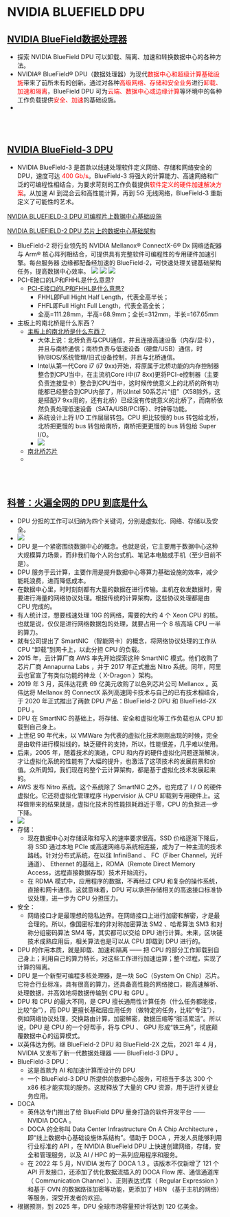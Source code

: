 # NVIDIA BLUEFIELD DPU


## [NVIDIA BlueField数据处理器](https://www.nvidia.cn/networking/products/data-processing-unit/)
* 探索 NVIDIA BlueField DPU 可以卸载、隔离、加速和转换数据中心的各种方法。
* NVIDIA® BlueField® DPU（数据处理器）为现代<font color='red'>数据中心和超级计算基础设施</font>带来了前所未有的创新。通过对各种<font color='red'>高级网络、存储和安全业务</font>进行<font color='red'>卸载、加速和隔离</font>，BlueField DPU 可为<font color='red'>云端、数据中心或边缘计算</font>等环境中的各种工作负载提供<font color='red'>安全、加速</font>的基础设施。
* 
<br><br>

## [NVIDIA BlueField-3 DPU]()
* NVIDIA BlueField-3 是首款以线速处理软件定义网络、存储和网络安全的 DPU，速度可达 <font color='red'>400 Gb/s</font>。BlueField-3 将强大的计算能力、高速网络和广泛的可编程性相结合，为要求苛刻的工作负载提供<font color='red'>软件定义的硬件加速解决方案</font>。从加速 AI 到混合云和高性能计算，再到 5G 无线网络，BlueField-3 重新定义了可能性的艺术。

[NVIDIA BLUEFIELD-3 DPU 可编程片上数据中心基础设施](https://www.nvidia.cn/content/dam/en-zz/Solutions/networking/data-processing-unit/datasheets/NVIDIA-BLUEFIELD-3-DPU%E5%8F%AF%E7%BC%96%E7%A8%8B%E7%89%87%E4%B8%8A%E6%95%B0%E6%8D%AE%E4%B8%AD%E5%BF%83%E5%9F%BA%E7%A1%80%E8%AE%BE%E6%96%BD.pdf)

[NVIDIA BLUEFIELD-2 DPU 芯片上的数据中心基础架构](https://www.nvidia.cn/content/dam/en-zz/Solutions/networking/data-processing-unit/datasheets/NVIDIA-Bluefield-2-DPU%E8%8A%AF%E7%89%87%E4%B8%8A%E7%9A%84%E6%95%B0%E6%8D%AE%E4%B8%AD%E5%BF%83%E5%9F%BA%E7%A1%80%E6%9E%B6%E6%9E%84.pdf)
* BlueField-2 将行业领先的 NVIDIA Mellanox® ConnectX-6® Dx 网络适配器与 Arm®
核心阵列相结合，可提供具有完整软件可编程性的专用硬件加速引擎。每台服务器
边缘都配备经加速的 BlueField-2，可快速处理关键基础架构任务，提高数据中心效率。
![](./images/bf2_dpu_2_hhhl.JPG)
![](./images/bf2_dpu_2_fhhl.JPG)
![](./images/bf2_dpu_2_ocp3.0.JPG)
* PCI-E接口的LP和FHHL是什么意思?
  * [PCI-E接口的LP和FHHL是什么意思?](https://zhidao.baidu.com/question/1546566821460840467.html)
    * FHHL即Full Hight Half Length，代表全高半长；
    * FHFL即Full Hight Full Length，代表全高全长；
    * 全高=111.28mm，半高=68.9mm；全长=312mm，半长=167.65mm
* 主板上的南北桥是什么东西？
  * [主板上的南北桥是什么东西？](https://www.zhihu.com/question/66881178)
    * 大体上说：北桥负责与CPU通信，并且连接高速设备（内存/显卡），并且与南桥通信；南桥负责与低速设备（硬盘/USB）通信，时钟/BIOS/系统管理/旧式设备控制，并且与北桥通信。
    * Intel从第一代Core i7 (i7 9xx)开始，将原属于北桥功能的内存控制器整合到CPU当中，在主流机Core i中(i7 8xx)更将PCI-e控制器（主要负责连接显卡）整合到CPU当中，这时候传统意义上的北桥的所有功能都已经整合到CPU内部了，所以Intel 50系芯片“组”（X58除外，这是搭配i7 9xx用的，还有北桥）已经没有传统意义的北桥了，而南桥依然负责处理低速设备（SATA/USB/PCI等）、时钟等功能。
    * 系统设计上将 I/O 工作层层转包。CPU 把比较慢的 bus 转包给北桥，北桥把更慢的 bus 转包给南桥，南桥把更更慢的 bus 转包给 Super I/O。
    * ![](./images/dpu_north_south_bridge.jpg)
  * [南北桥芯片](https://baike.baidu.com/item/%E5%8D%97%E5%8C%97%E6%A1%A5%E8%8A%AF%E7%89%87/8657477)
  * 



<br><br>


## [科普：火遍全网的 DPU 到底是什么](https://www.itguowei.com/archives/19423.html)

* DPU 分担的工作可以归纳为四个关键词，分别是虚拟化、网络、存储以及安全。
* ![](./images/dpu_4_keywords.jpg)
* DPU 是一个紧密围绕数据中心的概念。也就是说，它主要用于数据中心这种大规模算力场景，而非我们每个人的台式机、笔记本电脑或手机（至少目前不是）。
* DPU 服务于云计算，主要作用是提升数据中心等算力基础设施的效率，减少能耗浪费，进而降低成本。
* 在数据中心里，时时刻刻都有大量的数据在进行传输。主机在收发数据时，需要进行海量的⽹络协议处理。根据传统的计算架构，这些协议处理都是由 CPU 完成的。
* 有人统计过，想要线速处理 10G 的⽹络，需要的⼤约 4 个 Xeon CPU 的核。也就是说，仅仅是进行⽹络数据包的处理，就要占用⼀个 8 核⾼端 CPU ⼀半的算⼒。
* 就有公司提出了 SmartNIC （智能网卡）的概念，将网络协议处理的工作从 CPU “卸载”到网卡上，以此分担 CPU 的负载。
* 2015 年，云计算厂商 AWS 率先开始探索这种 SmartNIC 模式。他们收购了芯片厂商 Annapurna Labs ，并于 2017 年正式推出 Nitro 系统。同年，阿里云也官宣了有类似功能的神龙（ X-Dragon ）架构。
* 2019 年 3 月，英伟达花费 69 亿美元收购了以色列芯片公司 Mellanox 。英伟达将 Mellanox 的 ConnectX 系列高速网卡技术与自己的已有技术相结合，于 2020 年正式推出了两款 DPU 产品：BlueField-2 DPU 和 BlueField-2X DPU 。
* DPU 在 SmartNIC 的基础上，将存储、安全和虚拟化等工作负载也从 CPU 卸载到自己身上。
* 上世纪 90 年代末，以 VMWare 为代表的虚拟化技术刚刚出现的时候，完全是由软件进行模拟线的，缺乏硬件的支持，所以，性能很差，几乎难以使用。
* 后来，2005 年，随着技术的演进，CPU 和内存的硬件虚拟化问题逐渐解决，才让虚拟化系统的性能有了大幅的提升，也激活了这项技术的发展前景和价值。众所周知，我们现在的整个云计算架构，都是基于虚拟化技术发展起来的。
* AWS 发布 Nitro 系统。这个系统除了 SmartNIC 之外，也完成了 I / O 的硬件虚拟化。它还将虚拟化管理程序 Hypervisior 从 CPU 卸载到专用硬件上。这样做带来的结果就是，虚拟化技术的性能损耗趋近于零，CPU 的负担进一步下降。
* ![](./images/dpu_rdma_workflow.jpg)
* 存储：
  * 现在数据中心对存储读取和写入的速率要求很高。SSD 价格逐渐下降后，将 SSD 通过本地 PCIe 或高速网络与系统相连接，成为了一种主流的技术路线。针对分布式系统，在以往 InfiniBand 、 FC（Fiber Channel，光纤通道）、 Ethernet 的基础上，RDMA（Remote Direct Memory Access，远程直接数据存取）技术开始流行。
  * 在 RDMA 模式中，应用程序的数据，不再经过 CPU 和复杂的操作系统，直接和网卡通信。这就意味着，DPU 可以承担存储相关的高速接口标准协议处理，进一步为 CPU 分担压力。
* 安全：
  * 网络接口才是最理想的隐私边界。在网络接口上进行加密和解密，才是最合理的。所以，像国密标准的非对称加密算法 SM2 、哈希算法 SM3 和对称分组密码算法 SM4 等，其实都可以交给 DPU 进行计算。未来，区块链技术成熟应用后，相关算法也是可以从 CPU 卸载到 DPU 进行的。
* DPU 的作用本质，就是卸载、加速和隔离 —— 把 CPU 的部分工作卸载到自己身上；利用自己的算力特长，对这些工作进行加速运算；整个过程，实现了计算的隔离。
* DPU 是一个新型可编程多核处理器，是一块 SoC（System On Chip）芯片。它符合行业标准，具有很高的算力，还具备高性能的网络接口，能高速解析、处理数据，并高效地将数据传输到 CPU 和 GPU 。
* DPU 和 CPU 的最大不同，是 CPU 擅长通用性计算任务（什么任务都能接，比较“杂”），而 DPU 更擅长基础层应用任务（做特定的任务，比较“专注”），例如网络协议处理，交换路由计算，加密解密，数据压缩等“脏活累活”。所以说，DPU 是 CPU 的一个好帮手，将与 CPU 、 GPU 形成“铁三角”，彻底颠覆数据中心的运算模式。
* 以英伟达为例。继 BlueField-2 DPU 和 BlueField-2X 之后，2021 年 4 月，NVIDIA 又发布了新一代数据处理器 —— BlueField-3 DPU 。
* BlueField-3 DPU：
  * 这是首款为 AI 和加速计算而设计的 DPU 
  * 一个 BlueField-3 DPU 所提供的数据中心服务，可相当于多达 300 个 x86 核才能实现的服务。这就释放了大量的 CPU 资源，用于运行关键业务应用。
* DOCA
  * 英伟达专门推出了给 BlueField DPU 量身打造的软件开发平台 —— NVIDIA DOCA 。
  * DOCA 的全称叫 Data Center Infrastructure On A Chip Architecture ，即“线上数据中心基础设施体系结构”。借助于 DOCA ，开发人员能够利用行业标准的 API ，在 NVIDIA BlueField DPU 上快速创建网络，存储，安全和管理服务，以及 AI / HPC 的一系列应用程序和服务。
  * 在 2022 年 5 月，NVIDIA 发布了 DOCA 1.3 。该版本不仅新增了 121 个 API 开发接口，还添加了优化数据流插入的 DOCA Flow 库、通信通道库（ Communication Channel ）、正则表达式库（ Regular Expression ）和基于 OVN 的数据路径加密等功能，更添加了 HBN （基于主机的网络）等服务，深受开发者的欢迎。
* 根据预测，到 2025 年，DPU 全球市场容量预计将达到 120 亿美金。